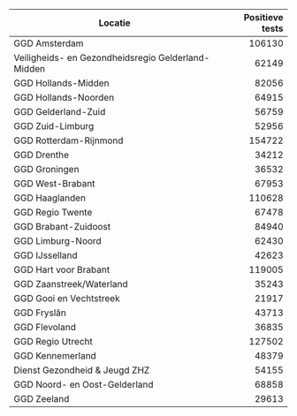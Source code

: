 | Locatie | Positieve tests |
|---------|----------------:|
| GGD Amsterdam                            | 106130 |
| Veiligheids- en Gezondheidsregio Gelderland-Midden | 62149 |
| GGD Hollands-Midden                      | 82056 |
| GGD Hollands-Noorden                     | 64915 |
| GGD Gelderland-Zuid                      | 56759 |
| GGD Zuid-Limburg                         | 52956 |
| GGD Rotterdam-Rijnmond                   | 154722 |
| GGD Drenthe                              | 34212 |
| GGD Groningen                            | 36532 |
| GGD West-Brabant                         | 67953 |
| GGD Haaglanden                           | 110628 |
| GGD Regio Twente                         | 67478 |
| GGD Brabant-Zuidoost                     | 84940 |
| GGD Limburg-Noord                        | 62430 |
| GGD IJsselland                           | 42623 |
| GGD Hart voor Brabant                    | 119005 |
| GGD Zaanstreek/Waterland                 | 35243 |
| GGD Gooi en Vechtstreek                  | 21917 |
| GGD Fryslân                              | 43713 |
| GGD Flevoland                            | 36835 |
| GGD Regio Utrecht                        | 127502 |
| GGD Kennemerland                         | 48379 |
| Dienst Gezondheid & Jeugd ZHZ            | 54155 |
| GGD Noord- en Oost-Gelderland            | 68858 |
| GGD Zeeland                              | 29613 |
